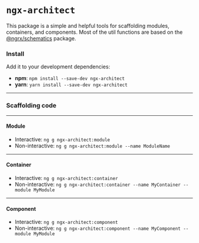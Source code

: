 # `ngx-architect`

This package is a simple and helpful tools for scaffolding modules, containers, and components.
Most of the util functions are based on the [@ngrx/schematics](https://www.npmjs.com/package/@ngrx/schematics) package.

### Install

Add it to your development dependencies:
- **npm**: `npm install --save-dev ngx-architect`
- **yarn**: `yarn install --save-dev ngx-architect`

----

### Scaffolding code

----

#### Module

- Interactive: `ng g ngx-architect:module`
- Non-interactive: `ng g ngx-architect:module --name ModuleName`

----

#### Container

- Interactive: `ng g ngx-architect:container`
- Non-interactive: `ng g ngx-architect:container --name MyContainer --module MyModule`

----

#### Component

- Interactive: `ng g ngx-architect:component`
- Non-interactive: `ng g ngx-architect:component --name MyComponent --module MyModule`
